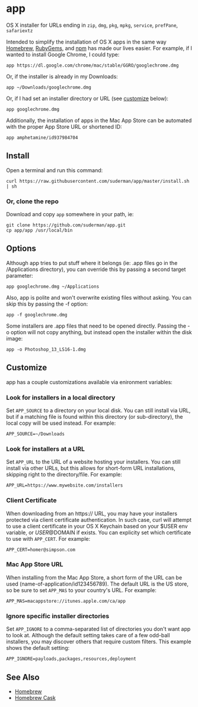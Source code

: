 app
===

OS X installer for URLs ending in `zip`, `dmg`, `pkg`, `mpkg`, `service`, `prefPane`, `safariextz`  

Intended to simplify the installation of OS X apps in the same way 
[Homebrew](http://mxcl.github.com/homebrew/), [RubyGems](http://rubygems.org/), and 
[npm](http://npmjs.org/) has made our lives easier.  For example, if I wanted to install 
Google Chrome, I could type:  

`app https://dl.google.com/chrome/mac/stable/GGRO/googlechrome.dmg`  

Or, if the installer is already in my Downloads:  

`app ~/Downloads/googlechrome.dmg`  

Or, if I had set an installer directory or URL (see [customize](#customize) below):  

`app googlechrome.dmg`  

Additionally, the installation of apps in the Mac App Store can be
automated with the proper App Store URL or shortened ID:  

`app amphetamine/id937984704`  


Install
-------
Open a terminal and run this command:  

`curl https://raw.githubusercontent.com/suderman/app/master/install.sh | sh`

### Or, clone the repo
Download and copy `app` somewhere in your path, ie: 

`git clone https://github.com/suderman/app.git`  
`cp app/app /usr/local/bin`  

Options
-------
Although app tries to put stuff where it belongs (ie: .app files
go in the /Applications directory), you can override this by passing a second 
target parameter:  

`app googlechrome.dmg ~/Applications`  

Also, app is polite and won't overwrite existing files without
asking. You can skip this by passing the -f option:  

`app -f googlechrome.dmg`  

Some installers are .app files that need to be opened directly. Passing 
the -o option will not copy anything, but instead open the installer within 
the disk image:  

`app -o Photoshop_13_LS16-1.dmg`  

Customize
---------
app has a couple customizations available via enironment
variables:

### Look for installers in a local directory
Set `APP_SOURCE` to a directory on your local disk. You can still
install via URL, but if a matching file is found within this directory 
(or sub-directory), the local copy will be used instead. For example:  

`APP_SOURCE=~/Downloads`  

### Look for installers at a URL
Set `APP_URL` to the URL of a website hosting your installers. You can 
still install via other URLs, but this allows for short-form URL 
installations, skipping right to the directory/file. For example:  

`APP_URL=https://www.mywebsite.com/installers`  

### Client Certificate
When downloading from an https:// URL, you may have your installers
protected via client certificate authentication. In such case, curl will 
attempt to use a client certificate in your OS X Keychain based on your 
$USER env variable, or $USER@$DOMAIN if exists. You can explicity set
which certificate to use with `APP_CERT`. For example:  

`APP_CERT=homer@simpson.com`  

### Mac App Store URL
When installing from the Mac App Store, a short form of the URL can be 
used (name-of-application/id123456789). The default URL is the US store, so
be sure to set `APP_MAS` to your country's URL. For example:  

`APP_MAS=macappstore://itunes.apple.com/ca/app`  

### Ignore specific installer directories
Set `APP_IGNORE` to a comma-separated list of directories you
don't want app to look at. Although the default setting takes care 
of a few odd-ball installers, you may discover others that require 
custom filters. This example shows the default setting:  

`APP_IGNORE=payloads,packages,resources,deployment`

See Also
--------
- [Homebrew](http://brew.sh/)  
- [Homebrew Cask](http://caskroom.io/)  
